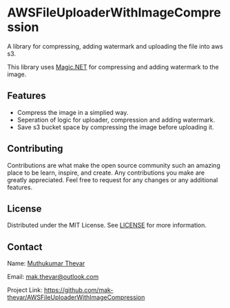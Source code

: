 # AWSFileUploaderWithImageCompression
A library for compressing, adding watermark and uploading the file into aws s3.

This library uses [Magic.NET](https://github.com/dlemstra/Magick.NET) for compressing and adding watermark to the image.

## Features
- Compress the image in a simplied way.
- Seperation of logic for uploader, compression and adding watermark.
- Save s3 bucket space by compressing the image before uploading it.

## Contributing
Contributions are what make the open source community such an amazing place to be learn, inspire, and create. Any contributions you make are greatly appreciated.
Feel free to request for any changes or any additional features.

## License
Distributed under the MIT License. See [LICENSE](https://github.com/mak-thevar/AWSFileUploaderWithImageCompression/blob/main/LICENSE) for more information.

## Contact
Name: [Muthukumar Thevar](https://www.linkedin.com/in/mak11/)

Email: mak.thevar@outlook.com

Project Link: https://github.com/mak-thevar/AWSFileUploaderWithImageCompression
